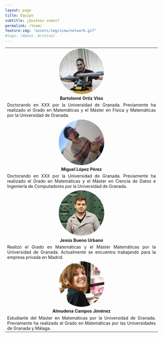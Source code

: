 ```yaml
---
layout: page
title: Equipo
subtitle: ¿Quiénes somos?
permalink: /team/
feature-img: "assets/img/view/network.gif"
#tags: [About, Archive]
---
```

<style>
#avatar {border-radius: 50%;}
table {width: 100%; margin: 0 auto; border-collapse: collapse;}
td {text-align: center; vertical-align: middle;}
td.just {text-align: justify; vertical-align: middle;}
</style>

<table>
<tr><td>
<a href="https://twitter.com/bortizmath" target="_blank"><img id="avatar" src="https://raw.githubusercontent.com/thefluxions/thefluxions.github.io/master/assets/img/avatars/profile_bart.jpg" height="150" align="center"></a>
</td></tr>
<tr><td>
<b>Bartolomé Ortiz Viso</b>
</td></tr>
<tr><td class="just">
Doctorando en XXX por la Universidad de Granada. Previamente ha realizado el Grado en Matemáticas y el Máster en Física y Matemáticas por la Universidad de Granada.
</td></tr>
<tr><td>
<a href="https://twitter.com/wizmik12" target="_blank"><img id="avatar" src="https://raw.githubusercontent.com/thefluxions/thefluxions.github.io/master/assets/img/avatars/profile_mike.jpg" height="150" align="center"></a>
</td></tr>
<tr><td>
<b>Miguel López Pérez</b>
</td></tr>
<tr><td class="just">
Doctorando en XXX por la Universidad de Granada. Previamente ha realizado el Grado en Matemáticas y el Máster en Ciencia de Datos e Ingeniería de Computadores por la Universidad de Granada.
</td></tr>
<tr><td>
<a href="https://twitter.com/buenourbano" target="_blank"><img id="avatar" src="https://raw.githubusercontent.com/thefluxions/thefluxions.github.io/master/assets/img/avatars/profile_yis.jpg" height="150" align="center"></a>
</td></tr>
<tr><td>
<b>Jesús Bueno Urbano</b>
</td></tr>
<tr><td class="just">
Realizó el Grado en Matemáticas y el Máster Matemáticas por la Universidad de Granada. Actualmente se encuentra trabajando para la empresa privada en Madrid.
</td></tr>
<tr><td>
<a href="" target="_blank"><img id="avatar" src="https://raw.githubusercontent.com/thefluxions/thefluxions.github.io/master/assets/img/avatars/profile_almu.jpg" height="150" align="center"></a>
</td></tr>
<tr><td>
<b>Almudena Campos Jiménez</b>
</td></tr>
<tr><td class="just">
Estudiante del Máster en Matemáticas por la Universidad de Granada. Previamente ha realizado el Grado en Matemáticas por las Universidades de Granada y Málaga.
</td></tr>
</table>